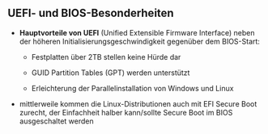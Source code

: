 ## UEFI- und BIOS-Besonderheiten

* **Hauptvorteile von UEFI** \(Unified Extensible Firmware Interface\) neben der höheren Initialisierungsgeschwindigkeit gegenüber dem BIOS-Start:

  * Festplatten über 2TB stellen keine Hürde dar

  * GUID Partition Tables \(GPT\) werden unterstützt

  * Erleichterung der Parallelinstallation von Windows und Linux

* mittlerweile kommen die Linux-Distributionen auch mit EFI Secure Boot zurecht, der Einfachheit halber kann/sollte Secure Boot im BIOS ausgeschaltet werden



